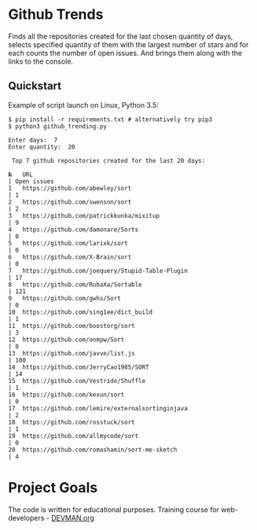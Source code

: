 # Github Trends

Finds all the repositories created for the last chosen quantity of days, selects specified quantity of them with the largest number of stars and for each counts the number of open issues. And brings them along with the links to the console.


## Quickstart

Example of script launch on Linux, Python 3.5:

```
$ pip install -r requirements.txt # alternatively try pip3
$ python3 github_trending.py

Enter days:  7 
Enter quantity:  20

 Top 7 github repositories created for the last 20 days:

№   URL                                                                    | Open issues
1   https://github.com/abewley/sort                                        | 1         
2   https://github.com/swenson/sort                                        | 2         
3   https://github.com/patrickkunka/mixitup                                | 9         
4   https://github.com/damonare/Sorts                                      | 0         
5   https://github.com/larixk/sort                                         | 0         
6   https://github.com/X-Brain/sort                                        | 0         
7   https://github.com/joequery/Stupid-Table-Plugin                        | 17        
8   https://github.com/RubaXa/Sortable                                     | 121       
9   https://github.com/gwhs/Sort                                           | 0         
10  https://github.com/sing1ee/dict_build                                  | 1         
11  https://github.com/boostorg/sort                                       | 3         
12  https://github.com/onmpw/Sort                                          | 0         
13  https://github.com/javve/list.js                                       | 100       
14  https://github.com/JerryCao1985/SORT                                   | 14        
15  https://github.com/Vestride/Shuffle                                    | 1         
16  https://github.com/kexun/sort                                          | 0         
17  https://github.com/lemire/externalsortinginjava                        | 2         
18  https://github.com/rosstuck/sort                                       | 1         
19  https://github.com/allmycode/sort                                      | 0         
20  https://github.com/romashamin/sort-me-sketch                           | 4         

```
# Project Goals

The code is written for educational purposes. Training course for web-developers - [DEVMAN.org](https://devman.org)
